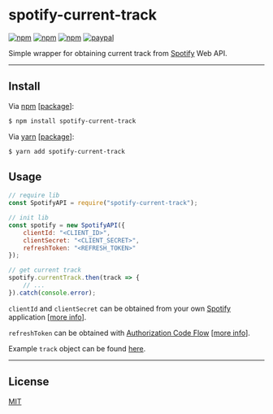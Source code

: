 # spotify-current-track

[![npm](https://img.shields.io/npm/v/spotify-current-track.svg?style=flat)](https://www.npmjs.com/package/spotify-current-track)
[![npm](https://img.shields.io/npm/dt/spotify-current-track.svg?style=flat)](https://www.npmjs.com/package/spotify-current-track)
[![npm](https://img.shields.io/npm/l/spotify-current-track.svg?style=flat)](https://www.npmjs.com/package/spotify-current-track)
[![paypal](https://img.shields.io/badge/donate-paypal-blue.svg?colorB=0070ba&style=flat)](https://paypal.me/oliverfindl)

Simple wrapper for obtaining current track from [Spotify](https://www.spotify.com/) Web API.

---

## Install

Via [npm](https://npmjs.com/) [[package](https://www.npmjs.com/package/spotify-current-track)]:
```bash
$ npm install spotify-current-track
```

Via [yarn](https://yarnpkg.com/en/) [[package](https://yarnpkg.com/en/package/spotify-current-track)]:
```bash
$ yarn add spotify-current-track
```

## Usage

```javascript
// require lib
const SpotifyAPI = require("spotify-current-track");

// init lib
const spotify = new SpotifyAPI({
	clientId: "<CLIENT_ID>",
	clientSecret: "<CLIENT_SECRET>",
	refreshToken: "<REFRESH_TOKEN>"
});

// get current track
spotify.currentTrack.then(track => {
	// ...
}).catch(console.error);
```

`clientId` and `clientSecret` can be obtained from your own [Spotify](https://www.spotify.com/) application [[more info](https://developer.spotify.com/documentation/general/guides/app-settings/)].

`refreshToken` can be obtained with [Authorization Code Flow](https://developer.spotify.com/documentation/general/guides/authorization-guide/#authorization-code-flow) [[more info](https://developer.spotify.com/documentation/web-api/quick-start/)].

Example `track` object can be found [here](https://developer.spotify.com/documentation/web-api/reference/player/get-the-users-currently-playing-track/).

---

## License

[MIT](http://opensource.org/licenses/MIT)

